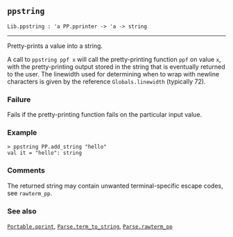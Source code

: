 ## `ppstring`

``` hol4
Lib.ppstring : 'a PP.pprinter -> 'a -> string
```

------------------------------------------------------------------------

Pretty-prints a value into a string.

A call to `ppstring ppf x` will call the pretty-printing function `ppf`
on value `x`, with the pretty-printing output stored in the string that
is eventually returned to the user. The linewidth used for determining
when to wrap with newline characters is given by the reference
`Globals.linewidth` (typically 72).

### Failure

Fails if the pretty-printing function fails on the particular input
value.

### Example

``` hol4
> ppstring PP.add_string "hello"
val it = "hello": string
```

### Comments

The returned string may contain unwanted terminal-specific escape codes,
see `rawterm_pp`.

### See also

[`Portable.pprint`](#Portable.pprint),
[`Parse.term_to_string`](#Parse.term_to_string),
[`Parse.rawterm_pp`](#Parse.rawterm_pp)
